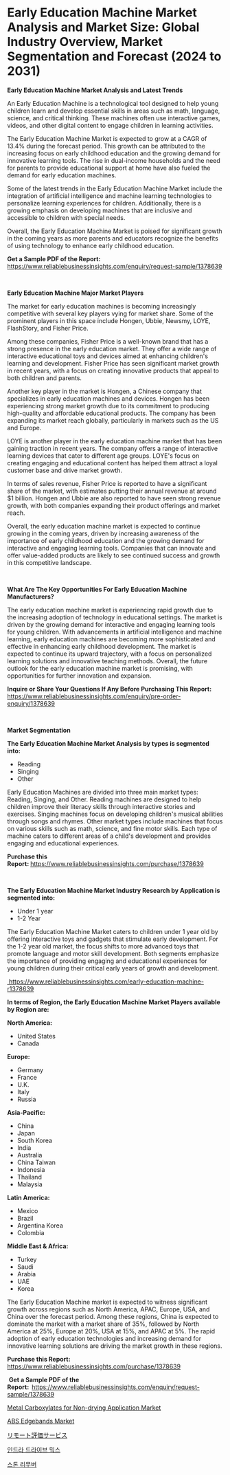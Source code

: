 <p><h1>Early Education Machine Market Analysis and Market Size: Global Industry Overview, Market Segmentation and Forecast (2024 to 2031)</h1></p><p><strong>Early Education Machine Market Analysis and Latest Trends</strong></p>
<p><p>An Early Education Machine is a technological tool designed to help young children learn and develop essential skills in areas such as math, language, science, and critical thinking. These machines often use interactive games, videos, and other digital content to engage children in learning activities.</p><p>The Early Education Machine Market is expected to grow at a CAGR of 13.4% during the forecast period. This growth can be attributed to the increasing focus on early childhood education and the growing demand for innovative learning tools. The rise in dual-income households and the need for parents to provide educational support at home have also fueled the demand for early education machines.</p><p>Some of the latest trends in the Early Education Machine Market include the integration of artificial intelligence and machine learning technologies to personalize learning experiences for children. Additionally, there is a growing emphasis on developing machines that are inclusive and accessible to children with special needs.</p><p>Overall, the Early Education Machine Market is poised for significant growth in the coming years as more parents and educators recognize the benefits of using technology to enhance early childhood education.</p></p>
<p><strong>Get a Sample PDF of the Report:&nbsp;</strong> <a href="https://www.reliablebusinessinsights.com/enquiry/request-sample/1378639">https://www.reliablebusinessinsights.com/enquiry/request-sample/1378639</a></p>
<p>&nbsp;</p>
<p><strong>Early Education Machine Major Market Players</strong></p>
<p><p>The market for early education machines is becoming increasingly competitive with several key players vying for market share. Some of the prominent players in this space include Hongen, Ubbie, Newsmy, LOYE, FlashStory, and Fisher Price.</p><p>Among these companies, Fisher Price is a well-known brand that has a strong presence in the early education market. They offer a wide range of interactive educational toys and devices aimed at enhancing children's learning and development. Fisher Price has seen significant market growth in recent years, with a focus on creating innovative products that appeal to both children and parents.</p><p>Another key player in the market is Hongen, a Chinese company that specializes in early education machines and devices. Hongen has been experiencing strong market growth due to its commitment to producing high-quality and affordable educational products. The company has been expanding its market reach globally, particularly in markets such as the US and Europe.</p><p>LOYE is another player in the early education machine market that has been gaining traction in recent years. The company offers a range of interactive learning devices that cater to different age groups. LOYE's focus on creating engaging and educational content has helped them attract a loyal customer base and drive market growth.</p><p>In terms of sales revenue, Fisher Price is reported to have a significant share of the market, with estimates putting their annual revenue at around $1 billion. Hongen and Ubbie are also reported to have seen strong revenue growth, with both companies expanding their product offerings and market reach.</p><p>Overall, the early education machine market is expected to continue growing in the coming years, driven by increasing awareness of the importance of early childhood education and the growing demand for interactive and engaging learning tools. Companies that can innovate and offer value-added products are likely to see continued success and growth in this competitive landscape.</p></p>
<p>&nbsp;</p>
<p><strong>What Are The Key Opportunities For Early Education Machine Manufacturers?</strong></p>
<p><p>The early education machine market is experiencing rapid growth due to the increasing adoption of technology in educational settings. The market is driven by the growing demand for interactive and engaging learning tools for young children. With advancements in artificial intelligence and machine learning, early education machines are becoming more sophisticated and effective in enhancing early childhood development. The market is expected to continue its upward trajectory, with a focus on personalized learning solutions and innovative teaching methods. Overall, the future outlook for the early education machine market is promising, with opportunities for further innovation and expansion.</p></p>
<p><strong>Inquire or Share Your Questions If Any Before Purchasing This Report:</strong> <a href="https://www.reliablebusinessinsights.com/enquiry/pre-order-enquiry/1378639">https://www.reliablebusinessinsights.com/enquiry/pre-order-enquiry/1378639</a></p>
<p>&nbsp;</p>
<p><strong>Market Segmentation</strong></p>
<p><strong>The Early Education Machine Market Analysis by types is segmented into:</strong></p>
<p><ul><li>Reading</li><li>Singing</li><li>Other</li></ul></p>
<p><p>Early Education Machines are divided into three main market types: Reading, Singing, and Other. Reading machines are designed to help children improve their literacy skills through interactive stories and exercises. Singing machines focus on developing children's musical abilities through songs and rhymes. Other market types include machines that focus on various skills such as math, science, and fine motor skills. Each type of machine caters to different areas of a child's development and provides engaging and educational experiences.</p></p>
<p><strong>Purchase this Report:&nbsp;</strong><a href="https://www.reliablebusinessinsights.com/purchase/1378639">https://www.reliablebusinessinsights.com/purchase/1378639</a></p>
<p>&nbsp;</p>
<p><strong>The Early Education Machine Market Industry Research by Application is segmented into:</strong></p>
<p><ul><li>Under 1 year</li><li>1-2 Year</li></ul></p>
<p><p>The Early Education Machine Market caters to children under 1 year old by offering interactive toys and gadgets that stimulate early development. For the 1-2 year old market, the focus shifts to more advanced toys that promote language and motor skill development. Both segments emphasize the importance of providing engaging and educational experiences for young children during their critical early years of growth and development.</p></p>
<p><a href="https://www.reliablebusinessinsights.com/early-education-machine-r1378639">&nbsp;https://www.reliablebusinessinsights.com/early-education-machine-r1378639</a></p>
<p><strong>In terms of Region, the Early Education Machine Market Players available by Region are:</strong></p>
<p>
    <p> <strong> North America: </strong>
        <ul>
            <li>United States</li>
            <li>Canada</li>
        </ul>
        </p> 
    <p> <strong> Europe: </strong>
        <ul>
            <li>Germany</li>
            <li>France</li>
            <li>U.K.</li>
            <li>Italy</li>
            <li>Russia</li>
        </ul>
        </p> 
    <p> <strong> Asia-Pacific: </strong>
        <ul>
            <li>China</li>
            <li>Japan</li>
            <li>South Korea</li>
            <li>India</li>
            <li>Australia</li>
            <li>China Taiwan</li>
            <li>Indonesia</li>
            <li>Thailand</li>
            <li>Malaysia</li>
        </ul>
        </p> 
    <p> <strong> Latin America: </strong>
        <ul>
            <li>Mexico</li>
            <li>Brazil</li>
            <li>Argentina Korea</li>
            <li>Colombia</li>
        </ul>
        </p> 
    <p> <strong> Middle East & Africa: </strong>
        <ul>
            <li>Turkey</li>
            <li>Saudi</li>
            <li>Arabia</li>
            <li>UAE</li>
            <li>Korea</li>
        </ul>
    </p>
    </p>
<p><p>The Early Education Machine market is expected to witness significant growth across regions such as North America, APAC, Europe, USA, and China over the forecast period. Among these regions, China is expected to dominate the market with a market share of 35%, followed by North America at 25%, Europe at 20%, USA at 15%, and APAC at 5%. The rapid adoption of early education technologies and increasing demand for innovative learning solutions are driving the market growth in these regions.</p></p>
<p><strong>Purchase this Report: </strong><a href="https://www.reliablebusinessinsights.com/purchase/1378639">https://www.reliablebusinessinsights.com/purchase/1378639</a></p>
<p>&nbsp;<strong>Get a Sample PDF of the Report:&nbsp;&nbsp;</strong><a href="https://www.reliablebusinessinsights.com/enquiry/request-sample/1378639">https://www.reliablebusinessinsights.com/enquiry/request-sample/1378639</a></p>
<p><strong></strong></p>
<p><p><a href="https://github.com/GroverBarry/Market-Research-Report-List-5/blob/main/metal-carboxylates-for-non-drying-application-market.md">Metal Carboxylates for Non-drying Application Market</a></p><p><a href="https://github.com/lylyparadise/Market-Research-Report-List-3/blob/main/abs-edgebands-market.md">ABS Edgebands Market</a></p><p><a href="https://medium.com/@jarrellroob/%E9%81%A0%E9%9A%94%E8%A9%95%E4%BE%A1%E3%82%B5%E3%83%BC%E3%83%93%E3%82%B9%E5%B8%82%E5%A0%B4%E3%81%AE%E8%AA%BF%E6%9F%BB%E3%81%A8%E7%94%A3%E6%A5%AD%E9%80%B2%E5%8C%96-2031%E5%B9%B4%E3%81%BE%E3%81%A7%E3%81%AE%E4%BA%88%E6%B8%AC-c2dd7a2a6f12">リモート評価サービス</a></p><p><a href="https://github.com/AnthonyWratten/Market-Research-Report-List-1/blob/main/9749791146657.md">인드라 드라이브 믹스</a></p><p><a href="https://github.com/airdroplover110/Market-Research-Report-List-1/blob/main/8045116146656.md">스톤 리무버</a></p></p>
